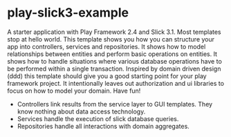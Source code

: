 play-slick3-example
==================

A starter application with Play Framework 2.4 and Slick 3.1. Most templates stop at hello world. This template shows you how you can structure your app into controllers, services and repositories. It shows how to model relationships between entities and perform basic operations on entities. It shows how to handle situations where various database operations have to be performed within a single transaction. Inspired by domain driven design (ddd) this template should give you a good starting point for your play framework project. It intentionally leaves out authorization and ui libraries to focus on how to model your domain. Have fun!

* Controllers link results from the service layer to GUI templates. They know nothing about data access technology. 
* Services handle the execution of slick database queries.
* Repositories handle all interactions with domain aggregates.